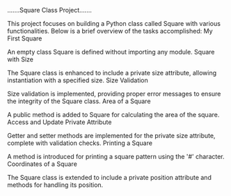 .......Square Class Project.......

This project focuses on building a Python class called Square with various functionalities. Below is a brief overview of the tasks accomplished:
My First Square

An empty class Square is defined without importing any module.
Square with Size

The Square class is enhanced to include a private size attribute, allowing instantiation with a specified size.
Size Validation

Size validation is implemented, providing proper error messages to ensure the integrity of the Square class.
Area of a Square

A public method is added to Square for calculating the area of the square.
Access and Update Private Attribute

Getter and setter methods are implemented for the private size attribute, complete with validation checks.
Printing a Square

A method is introduced for printing a square pattern using the '#' character.
Coordinates of a Square

The Square class is extended to include a private position attribute and methods for handling its position.
